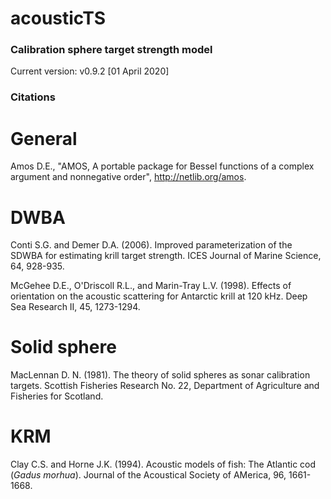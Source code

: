 # acousticTS
### Calibration sphere target strength model
Current version: v0.9.2 [01 April 2020]

### Citations

# General 
Amos D.E., "AMOS, A portable package for Bessel functions of a complex argument and nonnegative order", http://netlib.org/amos. 

# DWBA 
Conti S.G. and Demer D.A. (2006). Improved parameterization of the SDWBA for estimating krill target strength. ICES Journal of Marine Science, 64, 928-935. 

McGehee D.E., O'Driscoll R.L., and Marin-Tray L.V. (1998). Effects of orientation on the acoustic scattering for Antarctic krill at 120 kHz. Deep Sea Research II, 45, 1273-1294. 

# Solid sphere
MacLennan D. N. (1981). The theory of solid spheres as sonar calibration targets. Scottish Fisheries Research No. 22, Department of Agriculture and Fisheries for Scotland. 

# KRM 

Clay C.S. and Horne J.K. (1994). Acoustic models of fish: The Atlantic cod (*Gadus morhua*). Journal of the Acoustical Society of AMerica, 96, 1661-1668. 
